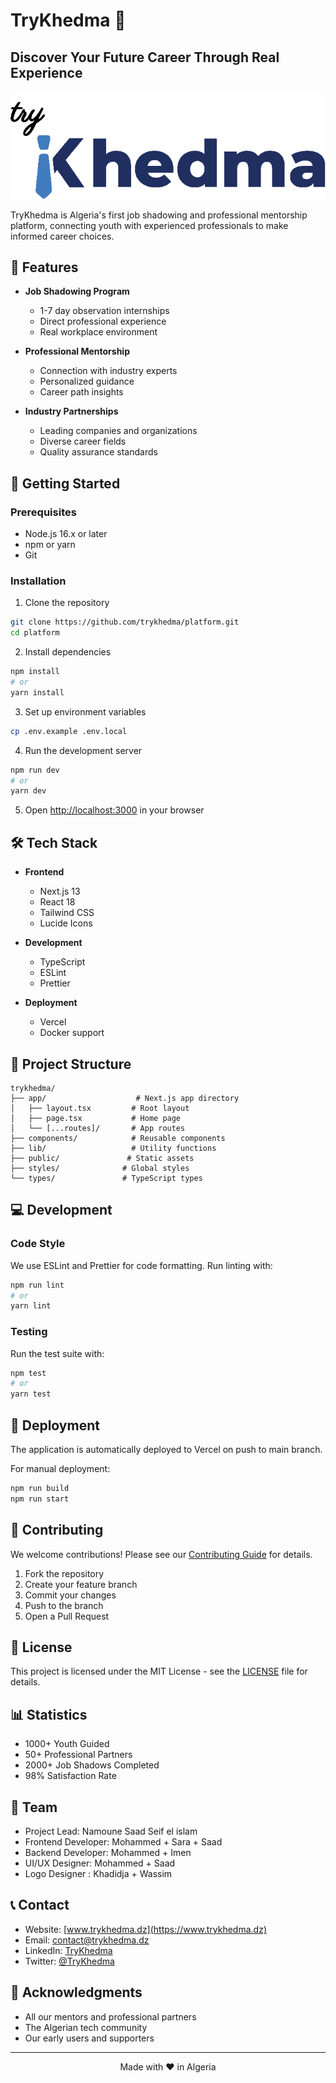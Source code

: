# TryKhedma 🚀

## Discover Your Future Career Through Real Experience

![TryKhedma Logo](./hackin-logo.png)


TryKhedma is Algeria's first job shadowing and professional mentorship platform, connecting youth with experienced professionals to make informed career choices.

## 🌟 Features

- **Job Shadowing Program**
  - 1-7 day observation internships
  - Direct professional experience
  - Real workplace environment

- **Professional Mentorship**
  - Connection with industry experts
  - Personalized guidance
  - Career path insights

- **Industry Partnerships**
  - Leading companies and organizations
  - Diverse career fields
  - Quality assurance standards

## 🚀 Getting Started

### Prerequisites

- Node.js 16.x or later
- npm or yarn
- Git

### Installation

1. Clone the repository
```bash
git clone https://github.com/trykhedma/platform.git
cd platform
```

2. Install dependencies
```bash
npm install
# or
yarn install
```

3. Set up environment variables
```bash
cp .env.example .env.local
```

4. Run the development server
```bash
npm run dev
# or
yarn dev
```

5. Open [http://localhost:3000](http://localhost:3000) in your browser

## 🛠 Tech Stack

- **Frontend**
  - Next.js 13
  - React 18
  - Tailwind CSS
  - Lucide Icons

- **Development**
  - TypeScript
  - ESLint
  - Prettier

- **Deployment**
  - Vercel
  - Docker support

## 📁 Project Structure

```
trykhedma/
├── app/                    # Next.js app directory
│   ├── layout.tsx         # Root layout
│   ├── page.tsx           # Home page
│   └── [...routes]/       # App routes
├── components/            # Reusable components
├── lib/                   # Utility functions
├── public/               # Static assets
├── styles/              # Global styles
└── types/               # TypeScript types
```

## 💻 Development

### Code Style

We use ESLint and Prettier for code formatting. Run linting with:

```bash
npm run lint
# or
yarn lint
```

### Testing

Run the test suite with:

```bash
npm test
# or
yarn test
```

## 🚢 Deployment

The application is automatically deployed to Vercel on push to main branch.

For manual deployment:

```bash
npm run build
npm run start
```

## 🤝 Contributing

We welcome contributions! Please see our [Contributing Guide](CONTRIBUTING.md) for details.

1. Fork the repository
2. Create your feature branch
3. Commit your changes
4. Push to the branch
5. Open a Pull Request

## 📄 License

This project is licensed under the MIT License - see the [LICENSE](LICENSE) file for details.

## 📊 Statistics

- 1000+ Youth Guided
- 50+ Professional Partners
- 2000+ Job Shadows Completed
- 98% Satisfaction Rate

## 👥 Team

- Project Lead: Namoune Saad Seif el islam
- Frontend Developer: Mohammed + Sara + Saad
- Backend Developer: Mohammed + Imen
- UI/UX Designer: Mohammed + Saad
- Logo Designer : Khadidja + Wassim

## 📞 Contact

- Website: [www.trykhedma.dz](https://www.trykhedma.dz)
- Email: contact@trykhedma.dz
- LinkedIn: [TryKhedma](https://www.linkedin.com/company/trykhedma)
- Twitter: [@TryKhedma](https://twitter.com/trykhedma)

## 🙏 Acknowledgments

- All our mentors and professional partners
- The Algerian tech community
- Our early users and supporters

---

<p align="center">Made with ❤️ in Algeria</p>
